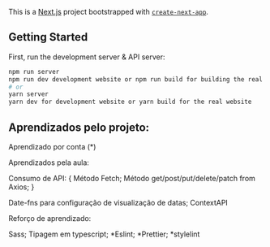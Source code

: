 This is a [Next.js](https://nextjs.org/) project bootstrapped with [`create-next-app`](https://github.com/vercel/next.js/tree/canary/packages/create-next-app).

## Getting Started

First, run the development server & API server:

```bash
npm run server
npm run dev development website or npm run build for building the real website
# or
yarn server
yarn dev for development website or yarn build for the real website

```



## Aprendizados pelo projeto:

Aprendizado por conta (*)

Aprendizados pela aula:

Consumo de API: {
Método Fetch;
Método get/post/put/delete/patch from Axios;
}

Date-fns para configuração de visualização de datas;
ContextAPI

Reforço de aprendizado:

Sass;
Tipagem em typescript;
*Eslint;
*Prettier;
*stylelint